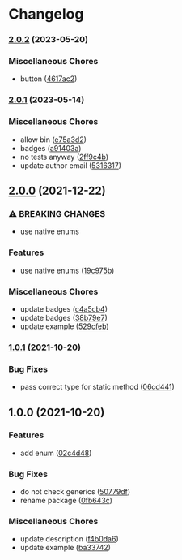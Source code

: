# Changelog

### [2.0.2](https://www.github.com/brokeyourbike/http-enums-php/compare/v2.0.1...v2.0.2) (2023-05-20)


### Miscellaneous Chores

* button ([4617ac2](https://www.github.com/brokeyourbike/http-enums-php/commit/4617ac27d9a885c7cfce6a78b77ae1073f8e5ddc))

### [2.0.1](https://www.github.com/brokeyourbike/http-enums-php/compare/v2.0.0...v2.0.1) (2023-05-14)


### Miscellaneous Chores

* allow bin ([e75a3d2](https://www.github.com/brokeyourbike/http-enums-php/commit/e75a3d2091c7340678dbb08143dbb946e59ede9a))
* badges ([a91403a](https://www.github.com/brokeyourbike/http-enums-php/commit/a91403aca35ba408769cb7f91c85084d1e0c6fa0))
* no tests anyway ([2ff9c4b](https://www.github.com/brokeyourbike/http-enums-php/commit/2ff9c4b9af06fee43b8ab674263a4b401e9c52d4))
* update author email ([5316317](https://www.github.com/brokeyourbike/http-enums-php/commit/5316317d51ed38a12ef5f99d8b1478fba34e5654))

## [2.0.0](https://www.github.com/brokeyourbike/http-enums-php/compare/v1.0.1...v2.0.0) (2021-12-22)


### ⚠ BREAKING CHANGES

* use native enums

### Features

* use native enums ([19c975b](https://www.github.com/brokeyourbike/http-enums-php/commit/19c975bbc12119e49cd6681ae5ca2635df94c7ee))


### Miscellaneous Chores

* update badges ([c4a5cb4](https://www.github.com/brokeyourbike/http-enums-php/commit/c4a5cb47ce3dffcbd8d9d6ba1329c5f384111a90))
* update badges ([38b79e7](https://www.github.com/brokeyourbike/http-enums-php/commit/38b79e7da2f20c77bc3735b1b916955988941770))
* update example ([529cfeb](https://www.github.com/brokeyourbike/http-enums-php/commit/529cfeba843ea1a1e466f1c744550a2ef8e976da))

### [1.0.1](https://www.github.com/brokeyourbike/http-enums-php/compare/v1.0.0...v1.0.1) (2021-10-20)


### Bug Fixes

* pass correct type for static method ([06cd441](https://www.github.com/brokeyourbike/http-enums-php/commit/06cd441955988e1d5eca7624a68872f2912af889))

## 1.0.0 (2021-10-20)


### Features

* add enum ([02c4d48](https://www.github.com/brokeyourbike/http-enums-php/commit/02c4d485cf71ad975471eeaa324bc92413280785))


### Bug Fixes

* do not check generics ([50779df](https://www.github.com/brokeyourbike/http-enums-php/commit/50779df1a7c0aa071450b4e71b86ba95b8dba3ab))
* rename package ([0fb643c](https://www.github.com/brokeyourbike/http-enums-php/commit/0fb643cae94964c244b73f44a6b7d5ae9dc1252d))


### Miscellaneous Chores

* update description ([f4b0da6](https://www.github.com/brokeyourbike/http-enums-php/commit/f4b0da601505fc71a68e09a81866c479af2da831))
* update example ([ba33742](https://www.github.com/brokeyourbike/http-enums-php/commit/ba3374209ecc560ada3c46382037ac934d9dda06))
